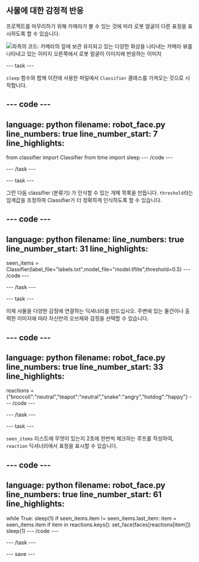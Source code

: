 ## 사물에 대한 감정적 반응

프로젝트를 마무리하기 위해 카메라가 볼 수 있는 것에 따라 로봇 얼굴이 다른 표정을 표시하도록 할 수 있습니다.

![좌측의 코드: 카메라의 앞에 보관 유지되고 있는 다양한 화상을 나타내는 카메라 뷰를 나타내고 있는 이미지 오른쪽에서 로봇 얼굴이 이미지에 반응하는 이미지](images/completed_project.gif)

--- task ---

`sleep` 함수와 함께 이전에 사용한 파일에서 `Classifier` 클래스를 가져오는 것으로 시작합니다.

--- code ---
---
language: python 
filename: robot_face.py 
line_numbers: true 
line_number_start: 7
line_highlights:
---
from classifier import Classifier 
from time import sleep
--- /code ---

--- /task ---

--- task ---

그런 다음 classifier (분류기) 가 인식할 수 있는 개체 목록을 만듭니다. `threshold`라는 임계값을 조정하여 Classifier가 더 정확하게 인식하도록 할 수 있습니다.

--- code ---
---
language: python 
filename: 
line_numbers: true 
line_number_start: 31
line_highlights:
---

seen_items = Classifier(label_file="labels.txt",model_file="model.tflite",threshold=0.5)
--- /code ---

--- /task ---

--- task ---

이제 사물을 다양한 감정에 연결하는 딕셔너리를 만드십시오. 주변에 있는 물건이나 출력한 이미지에 따라 자신만의 오브제와 감정을 선택할 수 있습니다.

--- code ---
---
language: python 
filename: robot_face.py 
line_numbers: true 
line_number_start: 33
line_highlights:
---

reactions = {"broccoli":"neutral","teapot":"neutral","snake":"angry","hotdog":"happy"}
--- /code ---

--- /task ---

--- task ---

`seen_items` 리스트에 무엇이 있는지 2초에 한번씩 체크하는 루프를 작성하여, `reaction` 딕셔너리에서 표정을 표시할 수 있습니다.

--- code ---
---
language: python 
filename: robot_face.py 
line_numbers: true 
line_number_start: 61
line_highlights:
---
while True: 
    sleep(1) 
    if seen_items.item != seen_items.last_item: 
        item = seen_items.item 
        if item in reactions.keys(): 
            set_face(faces[reactions[item]]) 
    sleep(1)
--- /code ---

--- /task ---

--- save ---
